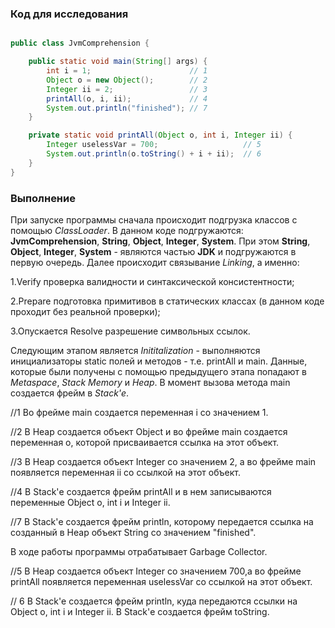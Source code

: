 ### Код для исследования
```java

public class JvmComprehension {

    public static void main(String[] args) {
        int i = 1;                      // 1
        Object o = new Object();        // 2
        Integer ii = 2;                 // 3
        printAll(o, i, ii);             // 4
        System.out.println("finished"); // 7
    }

    private static void printAll(Object o, int i, Integer ii) {
        Integer uselessVar = 700;                   // 5
        System.out.println(o.toString() + i + ii);  // 6
    }
}

```



### Выполнение
При запуске программы сначала происходит подгрузка классов с помощью *ClassLoader*. В данном коде подгружаются: **JvmComprehension**, **String**, **Object**, **Integer**, **System**. При этом **String**, **Object**, **Integer**, **System** - являются частью **JDK** и подгружаются в первую очередь.
Далее происходит связывание *Linking*, а именно:

 1.Verify проверка валидности и синтаксической консистентности;
 
 2.Prepare подготовка примитивов в статических классах (в данном коде проходит без реальной проверки);
 
 3.Опускается Resolve разрешение символьных ссылок. 
 
 Следующим этапом является *Inititalization* - выполняются инициализаторы static полей и методов - т.е. printAll и main.
Данные, которые были получены с помощью предыдущего этапа попадают в *Metaspace*, *Stack Memory* и *Heap*.
В момент вызова метода main создается фрейм в *Stack'е*.

//1 Во фрейме main создается переменная i со значением 1.

//2 В Heap создается объект Object и во фрейме main создается переменная o, которой присваивается ссылка на этот объект.

//3 В Heap создается объект Integer со значением 2, а во фрейме main появляется переменная ii со ссылкой на этот объект.

//4 В Stack'е создается фрейм printAll и в нем записываются переменные Object o, int i и Integer ii.

//7 В Stack'е создается фрейм println, которому передается ссылка на созданный в Heap объект String со значением "finished".

В ходе работы программы отрабатывает Garbage Collector. 

//5 В Heap создается объект Integer со значением 700,а во фрейме printAll появляется переменная uselessVar со ссылкой на этот объект.

// 6 В Stack'е создается фрейм println, куда передаются ссылки на Object o, int i и Integer ii. В Stack'е создается фрейм toString.
